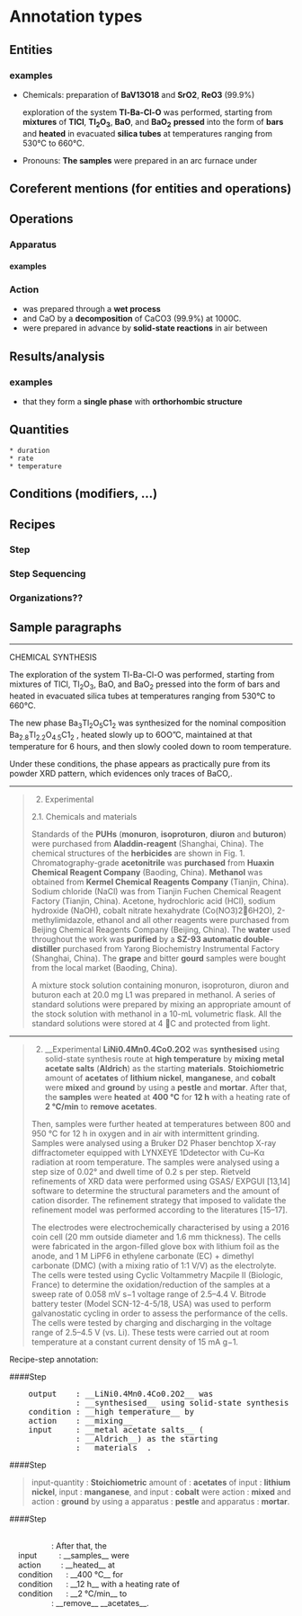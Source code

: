 # Annotation types

## Entities

### examples

+ Chemicals:
  preparation of __BaV13O18__ and
  __SrO2__, __ReO3__ (99.9%)

  exploration of the system __Tl-Ba-Cl-O__ was performed,
  starting from __mixtures__ of __TlCl__, __Tl<sub>2</sub>O<sub>3</sub>__, __BaO__, and __BaO<sub>2</sub>__
  __pressed__ into the form of __bars__ and __heated__ in evacuated __silica tubes__ at temperatures ranging from 530°C to 660°C.

+ Pronouns:
  __The samples__ were prepared in an arc furnace under



## Coreferent mentions (for entities and operations)



## Operations
### Apparatus
#### examples


### Action

+ was prepared through a __wet process__
+ and CaO by a __decomposition__ of CaCO3 (99.9%) at 1000C.
+ were prepared in advance by __solid-state reactions__ in air between



## Results/analysis

### examples
+ that they form a __single phase__ with __orthorhombic structure__


## Quantities
    * duration
    * rate
    * temperature



## Conditions (modifiers, ...)


## Recipes
### Step


### Step Sequencing


### Organizations??


## Sample paragraphs

----------------------

CHEMICAL SYNTHESIS

The exploration of the system Tl-Ba-Cl-O was performed,
starting from mixtures of TlCl, Tl<sub>2</sub>O<sub>3</sub>, BaO, and BaO<sub>2</sub>
pressed into the form of bars and heated in evacuated silica tubes at temperatures ranging from 530°C to 660°C.

The new phase Ba<sub>3</sub>Tl<sub>2</sub>O<sub>5</sub>C1<sub>2</sub> was synthesized
for the nominal composition Ba<sub>2.8</sub>Tl<sub>2.2</sub>O<sub>4.5</sub>C1<sub>2</sub> ,
heated slowly up to 6OO”C, maintained at that temperature for 6 hours, and then slowly cooled down to room temperature.

Under these conditions, the phase appears as practically pure from its powder XRD pattern, which evidences only traces of BaCO,.


----------------------


> 2. Experimental
>
> 2.1. Chemicals and materials
>
> Standards of the __PUHs__ (__monuron__, __isoproturon__, __diuron__ and __buturon__) were purchased from __Aladdin-reagent__ (Shanghai, China).
> The chemical structures of the __herbicides__ are shown in Fig. 1.
> Chromatography-grade __acetonitrile__ was __purchased__ from __Huaxin Chemical Reagent Company__ (Baoding, China).
> __Methanol__ was obtained from __Kermel Chemical Reagents Company__ (Tianjin, China).
> Sodium chloride (NaCl) was from Tianjin Fuchen Chemical Reagent Factory (Tianjin, China).
> Acetone, hydrochloric acid (HCl), sodium hydroxide (NaOH), cobalt nitrate hexahydrate (Co(NO3)26H2O), 2-methylimidazole, ethanol and all other reagents were purchased from Beijing Chemical Reagents Company (Beijing, China).
> The __water__ used throughout the work was __purified__ by a __SZ-93 automatic double-distiller__ purchased from Yarong Biochemistry Instrumental Factory (Shanghai, China).
> The __grape__ and bitter __gourd__ samples were bought from the local market (Baoding, China).
>
>
> A mixture stock solution containing monuron, isoproturon, diuron and buturon each at 20.0 mg L1 was prepared in methanol.
> A series of standard solutions were prepared by mixing an appropriate amount of the stock solution with methanol in a 10-mL volumetric flask.
> All the standard solutions were stored at 4 C and protected from light.


----------------------

> 2. __Experimental
> __LiNi0.4Mn0.4Co0.2O2__ was __synthesised__ using solid-state synthesis route at __high temperature__ by __mixing__ __metal acetate salts__ (__Aldrich__) as the starting __materials__.
> __Stoichiometric__ amount of __acetates__ of __lithium nickel__, __manganese__, and __cobalt__ were __mixed__ and __ground__ by using a __pestle__ and __mortar__.
> After that, the __samples__ were __heated__ at __400 °C__ for __12 h__ with a heating rate of __2 °C/min__ to __remove__ __acetates__.
>
> Then, samples were further heated at temperatures between 800 and 950 °C for 12 h in oxygen and in air with intermittent grinding.
> Samples were analysed using a Bruker D2 Phaser benchtop X-ray diffractometer equipped with LYNXEYE 1Ddetector with Cu–Kα radiation at room temperature.
> The samples were analysed using a step size of 0.02° and dwell time of 0.2 s per step.
> Rietveld refinements of XRD data were performed using GSAS/ EXPGUI [13,14] software to determine the structural parameters and the amount of cation disorder.
> The refinement strategy that imposed to validate the refinement model was performed according to the literatures [15–17].
>
> The electrodes were electrochemically characterised by using a 2016 coin cell (20 mm outside diameter and 1.6 mm thickness).
> The cells were fabricated in the argon-filled glove box with lithium foil as the anode, and 1 M LiPF6 in ethylene carbonate (EC) + dimethyl carbonate (DMC) (with a mixing ratio of 1:1 V/V) as the electrolyte.
> The cells were tested using Cyclic Voltammetry Macpile II (Biologic, France) to determine the oxidation/reduction of the samples at a sweep rate of 0.058 mV s−1 voltage range of 2.5–4.4 V.
> Bitrode battery tester (Model SCN-12-4-5/18, USA) was used to perform galvanostatic cycling in order to assess the performance of the cells.
> The cells were tested by charging and discharging in the voltage range of 2.5–4.5 V (vs. Li).
> These tests were carried out at room temperature at a constant current density of 15 mA g−1.

Recipe-step annotation:


####Step
<pre>
    output    : __LiNi0.4Mn0.4Co0.2O2__ was
              : __synthesised__ using solid-state synthesis route at
    condition : __high temperature__ by
    action    : __mixing__
    input     : __metal acetate salts__ (
              : __Aldrich__) as the starting
              : __materials__.
</pre>

####Step
>    input-quantity : __Stoichiometric__ amount of
>                   : __acetates__ of
>    input          : __lithium nickel__,
>    input          : __manganese__, and
>    input          : __cobalt__ were
>    action         : __mixed__ and
>    action         : __ground__ by using a
>    apparatus      : __pestle__ and
>    apparatus      : __mortar__.

####Step
<div style="white-space: pre-wrap">
                   : After that, the
    input          : __samples__ were
    action         : __heated__ at
    condition      : __400 °C__ for
    condition      : __12 h__ with a heating rate of
    condition      : __2 °C/min__ to
                   : __remove__ __acetates__.
</div>
